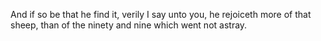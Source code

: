 And if so be that he find it, verily I say unto you, he rejoiceth more of that sheep, than of the ninety and nine which went not astray.
